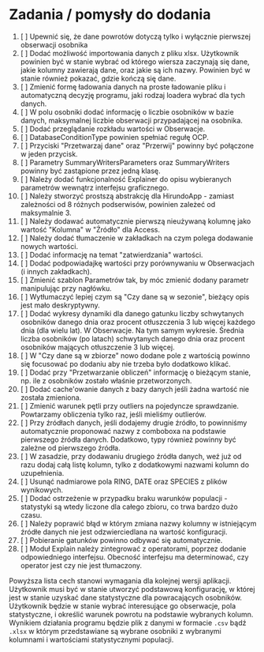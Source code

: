 # Zadania / pomysły do dodania

1.  [ ] Upewnić się, że dane powrotów dotyczą tylko i wyłącznie pierwszej obserwacji osobnika
2.  [ ] Dodać możliwość importowania danych z pliku xlsx. Użytkownik powinien być w stanie wybrać od którego wiersza zaczynają się dane, jakie kolumny zawierają dane, oraz jakie są ich nazwy. Powinien być w stanie również pokazać, gdzie kończą się dane.
3.  [ ] Zmienić formę ładowania danych na proste ładowanie pliku i automatyczną decyzję programu, jaki rodzaj loadera wybrać dla tych danych.
4.  [ ] W polu osobniki dodać informację o liczbie osobników w bazie danych, maksymalnej liczbie obserwacji przypadającej na osobnika.
5.  [ ] Dodać przeglądanie rozkładu wartości w Obserwacje.
6.  [ ] DatabaseConditionType powinien spełniać regułę OCP.
7.  [ ] Przyciski "Przetwarzaj dane" oraz "Przerwij" powinny być połączone w jeden przycisk.
8.  [ ] Parametry SummaryWritersParameters oraz SummaryWriters powinny być zastąpione przez jedną klasę.
9.  [ ] Należy dodać funkcjonalność Explainer do opisu wybieranych parametrów wewnątrz interfejsu graficznego.
10. [ ] Należy stworzyć prostszą abstrakcję dla HirundoApp - zamiast zależności od 8 różnych podserwisów, powinien zależeć od maksymalnie 3.
11. [ ] Należy dodawać automatycznie pierwszą nieużywaną kolumnę jako wartość "Kolumna" w "Źródło" dla Access.
12. [ ] Należy dodać tłumaczenie w zakładkach na czym polega dodawanie nowych wartości.
13. [ ] Dodać informację na temat "zatwierdzania" wartości.
14. [ ] Dodać podpowiadajkę wartości przy porównywaniu w Obserwacjach (i innych zakładkach).
15. [ ] Zmienić szablon Parametrów tak, by móc zmienić dodany parametr manipulując przy nagłówku.
16. [ ] Wytłumaczyć lepiej czym są "Czy dane są w sezonie", bieżący opis jest mało deskryptywny.
17. [ ] Dodać wykresy dynamiki dla danego gatunku liczby schwytanych osobników danego dnia oraz procent otłuszczenia 3 lub więcej każdego dnia (dla wielu lat). W Obserwacje. Na tym samym wykresie. Średnia liczba osobników (po latach) schwytanych danego dnia oraz procent osobników mających otłuszczenie 3 lub więcej.
18. [ ] W "Czy dane są w zbiorze" nowo dodane pole z wartością powinno się focusować po dodaniu aby nie trzeba było dodatkowo klikać.
19. [ ] Dodać przy "Przetwarzanie obliczeń" informację o bieżącym stanie, np. ile z osobników zostało właśnie przetworzonych.
20. [ ] Dodać cache'owanie danych z bazy danych jeśli żadna wartość nie została zmieniona.
21. [ ] Zmienić warunek pętli przy outliers na pojedyncze sprawdzanie. Powtarzamy obliczenia tylko raz, jeśli mieliśmy outlierów.
22. [ ] Przy źródłach danych, jeśli dodajemy drugie źródło, to powinniśmy automatycznie proponować nazwy z comboboxa na podstawie pierwszego źródła danych. Dodatkowo, typy również powinny być zależne od pierwszego źródła.
23. [ ] W zasadzie, przy dodawaniu drugiego źródła danych, weź już od razu dodaj całą listę kolumn, tylko z dodatkowymi nazwami kolumn do uzupełnienia.
24. [ ] Usunąć nadmiarowe pola RING, DATE oraz SPECIES z plików wynikowych.
25. [ ] Dodać ostrzeżenie w przypadku braku warunków populacji - statystyki są wtedy liczone dla całego zbioru, co trwa bardzo dużo czasu.
26. [ ] Należy poprawić błąd w którym zmiana nazwy kolumny w istniejącym źródłe danych nie jest odzwierciedlana na wartość konfiguracji.
27. [ ] Pobieranie gatunków powinno odbywać się automatycznie.
28. [ ] Moduł Explain należy zintegrować z operatorami, poprzez dodanie odpowiedniego interfejsu. Obecność interfejsu ma determinować, czy operator jest czy nie jest tłumaczony.

Powyższa lista cech stanowi wymagania dla kolejnej wersji aplikacji. Użytkownik musi być w stanie utworzyć podstawową konfigurację, w której jest w stanie uzyskać dane statystyczne dla powracających osobników. Użytkownik będzie w stanie wybrać interesujące go obserwacje, pola statystyczne, i określić warunek powrotu na podstawie wybranych kolumn. Wynikiem działania programu będzie plik z danymi w formacie `.csv` bądź `.xlsx` w którym przedstawiane są wybrane osobniki z wybranymi kolumnami i wartościami statystycznymi populacji.
